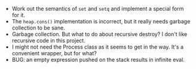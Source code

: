* Work out the semantics of `set` and `setq` and implement a special form for it.
* The `heap.cons()` implementation is incorrect, but it really needs garbage collection to be sane.
* Garbage collection. But what to do about recursive destroy? I don't like recursive code in this project.
* I might not need the Process class as it seems to get in the way. It's a convenient wrapper, but for what?
* BUG: an empty expression pushed on the stack results in infinite eval.
